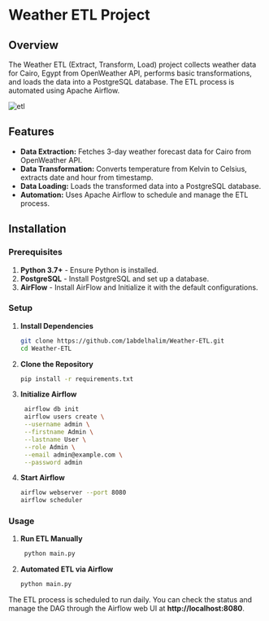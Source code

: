 # Weather ETL Project

## Overview

The Weather ETL (Extract, Transform, Load) project collects weather data for Cairo, Egypt from OpenWeather API,
performs basic transformations, and loads the data into a PostgreSQL database.
The ETL process is automated using Apache Airflow.

![etl](https://github.com/user-attachments/assets/761ff3d8-fe9e-4a23-880f-7b914ffb21cb)




## Features

- **Data Extraction:** Fetches 3-day weather forecast data for Cairo from OpenWeather API.
- **Data Transformation:** Converts temperature from Kelvin to Celsius, extracts date and hour from timestamp.
- **Data Loading:** Loads the transformed data into a PostgreSQL database.
- **Automation:** Uses Apache Airflow to schedule and manage the ETL process.

## Installation

### Prerequisites

1. **Python 3.7+** - Ensure Python is installed.
2. **PostgreSQL** - Install PostgreSQL and set up a database.
3. **AirFlow** - Install AirFlow and Initialize it with the default configurations.



### Setup

1. **Install Dependencies**

   ```bash
   git clone https://github.com/1abdelhalim/Weather-ETL.git
   cd Weather-ETL

2. **Clone the Repository**

   ```bash
   pip install -r requirements.txt

3. **Initialize Airflow**

   ```bash
    airflow db init
    airflow users create \
    --username admin \
    --firstname Admin \
    --lastname User \
    --role Admin \
    --email admin@example.com \
    --password admin

4. **Start Airflow**

   ```bash
   airflow webserver --port 8080
   airflow scheduler


### Usage 
1. **Run ETL Manually**

   ```bash
    python main.py

2. **Automated ETL via Airflow**

   ```bash
   python main.py
The ETL process is scheduled to run daily. You can check the status and manage the DAG through the Airflow web UI at **http://localhost:8080**.


